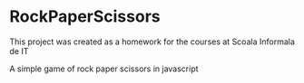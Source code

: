 # RockPaperScissors

This project was created as a homework for the courses at Scoala Informala de IT

A simple game of rock paper scissors in javascript

